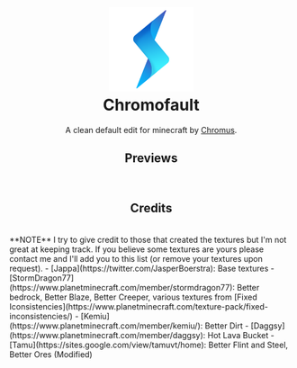 <h1 align="center">
    <br>
    <a href="http://www.chromus.tk"><img src="https://raw.githubusercontent.com/Chromus-dev/Chromofault/master/chromus.png" alt="Chromus" width="150"></a>
    <br>
    Chromofault
    <br>
</h1>

<p align="center">A clean default edit for minecraft by <a href="http://www.chromus.tk" target="_blank">Chromus</a>.</p>

<h2 align="center">Previews</h2>
<br>

<h2 align="center">Credits</h2>
<br>
**NOTE** I try to give credit to those that created the textures but I'm not great at keeping track. If you believe some textures are yours please contact me and I'll add you to this list (or remove your textures upon request).
- [Jappa](https://twitter.com/JasperBoerstra): Base textures
- [StormDragon77](https://www.planetminecraft.com/member/stormdragon77): Better bedrock, Better Blaze, Better Creeper, various textures from [Fixed Iconsistencies](https://www.planetminecraft.com/texture-pack/fixed-inconsistencies/)
- [Kemiu](https://www.planetminecraft.com/member/kemiu/): Better Dirt
- [Daggsy](https://www.planetminecraft.com/member/daggsy): Hot Lava Bucket
- [Tamu](https://sites.google.com/view/tamuvt/home): Better Flint and Steel, Better Ores (Modified)

